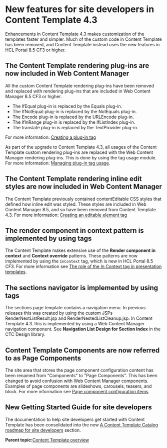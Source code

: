 # New features for site developers in Content Template 4.3

Enhancements in Content Template 4.3 makes customization of the templates faster and simpler. Much of the custom code in Content Template has been removed, and Content Template instead uses the new features in HCL Portal 8.5 CF3 or higher.

## The Content Template rendering plug-ins are now included in Web Content Manager

All the custom Content Template rendering plug-ins have been removed and replaced with rendering plug-ins that are included in Web Content Manager 8.5 CF3 or higher.

-   The IfEqual plug-in is replaced by the Equals plug-in.
-   The IfNotEqual plug-in is replaced by the NotEquals plug-in.
-   The Encode plug-in is replaced by the URLEncode plug-in.
-   The IfInRange plug-in is replaced by the IfListIndex plug-in.
-   The translate plug-in is replaced by the TextProvider plug-in.

For more information: [Creating a plug-in tag](../panel_help/wcm_dev_referencing_plugin.md)

As part of the upgrade to Content Template 4.3, all usages of the Content Template custom rendering plug-ins are replaced with the Web Content Manager rendering plug-ins. This is done by using the tag usage module. For more information: [Managing plug-in tag usage](../wcm/wcm_admin_plugin_tags.md).

## The Content Template rendering inline edit styles are now included in Web Content Manager

The Content Template previously contained contentEditable CSS styles that defined how inline edit was styled. These styles are included in Web Content Manager 8.5, and so have been removed from Content Template 4.3. For more information: [Creating an editable element tag](../panel_help/wcm_dev_referencing_elements_edit.md)

## The render component in context pattern is implemented by using tags

The Content Template makes extensive use of the **Render component in context** and **Context override** patterns. These patterns are now implemented by using the `InContext` tag, which is new in HCL Portal 8.5 CF3. For more information see [The role of the In Context tag in presentation templates](ctc_arch_prestemp_jspcontext.md).

## The sections navigator is implemented by using tags

The sections page template contains a navigation menu. In previous releases this was created by using the custom JSPs RenderNextListResult.jsp and RenderNestedListCleanup.jsp. In Content Template 4.3. this is implemented by using a Web Content Manager navigation component. See **Navigation List Design for Section Index** in the CTC Design library.

## Content Template Components are now referred to as Page Components

The site area that stores the page component configuration content has been renamed from "Components" to "Page Components". This has been changed to avoid confusion with Web Content Manager components. Examples of page components are slideshows, carousels, teasers, and block. For more information see [Page component configuration items](ctc_arch_prestemp_compconfig.md).

## New Getting Started Guide for site developers

The documentation to help site developers get started with Content Template has been consolidated into the new [A Content Template Catalog roadmap for site developers](ctc_gs_site_devs.md) section.

**Parent topic:**[Content Template overview](../ctc/ctc_overview.md)


